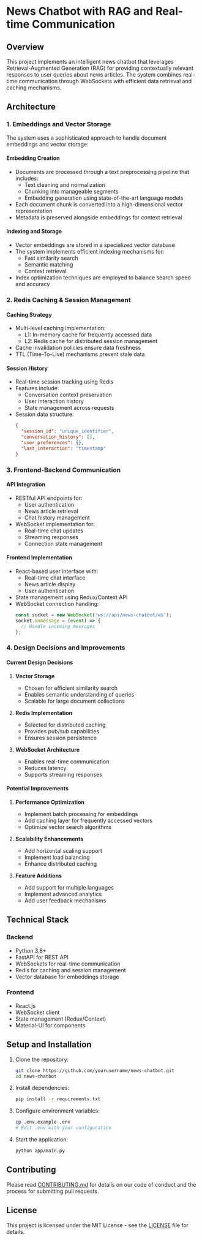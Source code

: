 # News Chatbot with RAG and Real-time Communication

## Overview
This project implements an intelligent news chatbot that leverages Retrieval-Augmented Generation (RAG) for providing contextually relevant responses to user queries about news articles. The system combines real-time communication through WebSockets with efficient data retrieval and caching mechanisms.

## Architecture

### 1. Embeddings and Vector Storage
The system uses a sophisticated approach to handle document embeddings and vector storage:

#### Embedding Creation
- Documents are processed through a text preprocessing pipeline that includes:
  - Text cleaning and normalization
  - Chunking into manageable segments
  - Embedding generation using state-of-the-art language models
- Each document chunk is converted into a high-dimensional vector representation
- Metadata is preserved alongside embeddings for context retrieval

#### Indexing and Storage
- Vector embeddings are stored in a specialized vector database
- The system implements efficient indexing mechanisms for:
  - Fast similarity search
  - Semantic matching
  - Context retrieval
- Index optimization techniques are employed to balance search speed and accuracy

### 2. Redis Caching & Session Management

#### Caching Strategy
- Multi-level caching implementation:
  - L1: In-memory cache for frequently accessed data
  - L2: Redis cache for distributed session management
- Cache invalidation policies ensure data freshness
- TTL (Time-To-Live) mechanisms prevent stale data

#### Session History
- Real-time session tracking using Redis
- Features include:
  - Conversation context preservation
  - User interaction history
  - State management across requests
- Session data structure:
  ```json
  {
    "session_id": "unique_identifier",
    "conversation_history": [],
    "user_preferences": {},
    "last_interaction": "timestamp"
  }
  ```

### 3. Frontend-Backend Communication

#### API Integration
- RESTful API endpoints for:
  - User authentication
  - News article retrieval
  - Chat history management
- WebSocket implementation for:
  - Real-time chat updates
  - Streaming responses
  - Connection state management

#### Frontend Implementation
- React-based user interface with:
  - Real-time chat interface
  - News article display
  - User authentication
- State management using Redux/Context API
- WebSocket connection handling:
  ```javascript
  const socket = new WebSocket('ws://api/news-chatbot/ws');
  socket.onmessage = (event) => {
    // Handle incoming messages
  };
  ```

### 4. Design Decisions and Improvements

#### Current Design Decisions
1. **Vector Storage**
   - Chosen for efficient similarity search
   - Enables semantic understanding of queries
   - Scalable for large document collections

2. **Redis Implementation**
   - Selected for distributed caching
   - Provides pub/sub capabilities
   - Ensures session persistence

3. **WebSocket Architecture**
   - Enables real-time communication
   - Reduces latency
   - Supports streaming responses

#### Potential Improvements
1. **Performance Optimization**
   - Implement batch processing for embeddings
   - Add caching layer for frequently accessed vectors
   - Optimize vector search algorithms

2. **Scalability Enhancements**
   - Add horizontal scaling support
   - Implement load balancing
   - Enhance distributed caching

3. **Feature Additions**
   - Add support for multiple languages
   - Implement advanced analytics
   - Add user feedback mechanisms

## Technical Stack

### Backend
- Python 3.8+
- FastAPI for REST API
- WebSockets for real-time communication
- Redis for caching and session management
- Vector database for embeddings storage

### Frontend
- React.js
- WebSocket client
- State management (Redux/Context)
- Material-UI for components

## Setup and Installation

1. Clone the repository:
   ```bash
   git clone https://github.com/yourusername/news-chatbot.git
   cd news-chatbot
   ```

2. Install dependencies:
   ```bash
   pip install -r requirements.txt
   ```

3. Configure environment variables:
   ```bash
   cp .env.example .env
   # Edit .env with your configuration
   ```

4. Start the application:
   ```bash
   python app/main.py
   ```

## Contributing
Please read [CONTRIBUTING.md](CONTRIBUTING.md) for details on our code of conduct and the process for submitting pull requests.

## License
This project is licensed under the MIT License - see the [LICENSE](LICENSE) file for details. 